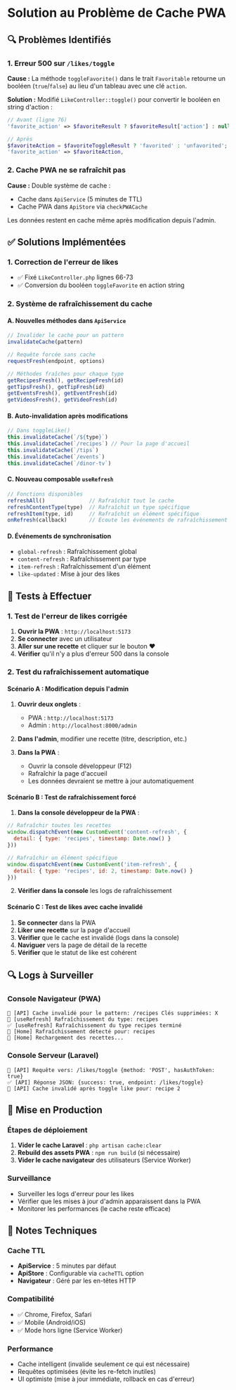 # Solution au Problème de Cache PWA

## 🔍 Problèmes Identifiés

### 1. Erreur 500 sur `/likes/toggle`
**Cause :** La méthode `toggleFavorite()` dans le trait `Favoritable` retourne un booléen (`true`/`false`) au lieu d'un tableau avec une clé `action`.

**Solution :** Modifié `LikeController::toggle()` pour convertir le booléen en string d'action :
```php
// Avant (ligne 76)
'favorite_action' => $favoriteResult ? $favoriteResult['action'] : null,

// Après
$favoriteAction = $favoriteToggleResult ? 'favorited' : 'unfavorited';
'favorite_action' => $favoriteAction,
```

### 2. Cache PWA ne se rafraîchit pas
**Cause :** Double système de cache :
- Cache dans `ApiService` (5 minutes de TTL)
- Cache PWA dans `ApiStore` via `checkPWACache`

Les données restent en cache même après modification depuis l'admin.

## ✅ Solutions Implémentées

### 1. Correction de l'erreur de likes
- ✅ Fixé `LikeController.php` lignes 66-73
- ✅ Conversion du booléen `toggleFavorite` en action string

### 2. Système de rafraîchissement du cache

#### A. Nouvelles méthodes dans `ApiService`
```javascript
// Invalider le cache pour un pattern
invalidateCache(pattern)

// Requête forcée sans cache
requestFresh(endpoint, options)

// Méthodes fraîches pour chaque type
getRecipesFresh(), getRecipeFresh(id)
getTipsFresh(), getTipFresh(id)
getEventsFresh(), getEventFresh(id)
getVideosFresh(), getVideoFresh(id)
```

#### B. Auto-invalidation après modifications
```javascript
// Dans toggleLike()
this.invalidateCache(`/${type}`)
this.invalidateCache(`/recipes`) // Pour la page d'accueil
this.invalidateCache(`/tips`)
this.invalidateCache(`/events`)
this.invalidateCache(`/dinor-tv`)
```

#### C. Nouveau composable `useRefresh`
```javascript
// Fonctions disponibles
refreshAll()              // Rafraîchit tout le cache
refreshContentType(type)  // Rafraîchit un type spécifique
refreshItem(type, id)     // Rafraîchit un élément spécifique
onRefresh(callback)       // Écoute les événements de rafraîchissement
```

#### D. Événements de synchronisation
- `global-refresh` : Rafraîchissement global
- `content-refresh` : Rafraîchissement par type
- `item-refresh` : Rafraîchissement d'un élément
- `like-updated` : Mise à jour des likes

## 🧪 Tests à Effectuer

### 1. Test de l'erreur de likes corrigée

1. **Ouvrir la PWA** : `http://localhost:5173`
2. **Se connecter** avec un utilisateur
3. **Aller sur une recette** et cliquer sur le bouton ❤️
4. **Vérifier** qu'il n'y a plus d'erreur 500 dans la console

### 2. Test du rafraîchissement automatique

#### Scénario A : Modification depuis l'admin
1. **Ouvrir deux onglets** :
   - PWA : `http://localhost:5173`
   - Admin : `http://localhost:8000/admin`

2. **Dans l'admin**, modifier une recette (titre, description, etc.)

3. **Dans la PWA** :
   - Ouvrir la console développeur (F12)
   - Rafraîchir la page d'accueil
   - Les données devraient se mettre à jour automatiquement

#### Scénario B : Test de rafraîchissement forcé

1. **Dans la console développeur de la PWA** :
```javascript
// Rafraîchir toutes les recettes
window.dispatchEvent(new CustomEvent('content-refresh', {
  detail: { type: 'recipes', timestamp: Date.now() }
}))

// Rafraîchir un élément spécifique
window.dispatchEvent(new CustomEvent('item-refresh', {
  detail: { type: 'recipes', id: 2, timestamp: Date.now() }
}))
```

2. **Vérifier dans la console** les logs de rafraîchissement

#### Scénario C : Test de likes avec cache invalidé

1. **Se connecter** dans la PWA
2. **Liker une recette** sur la page d'accueil
3. **Vérifier** que le cache est invalidé (logs dans la console)
4. **Naviguer** vers la page de détail de la recette
5. **Vérifier** que le statut de like est cohérent

## 🔍 Logs à Surveiller

### Console Navigateur (PWA)
```
🔄 [API] Cache invalidé pour le pattern: /recipes Clés supprimées: X
🔄 [useRefresh] Rafraîchissement du type: recipes
✅ [useRefresh] Rafraîchissement du type recipes terminé
🔄 [Home] Rafraîchissement détecté pour: recipes
🔄 [Home] Rechargement des recettes...
```

### Console Serveur (Laravel)
```
📡 [API] Requête vers: /likes/toggle {method: 'POST', hasAuthToken: true}
✅ [API] Réponse JSON: {success: true, endpoint: /likes/toggle}
🔄 [API] Cache invalidé après toggle like pour: recipe 2
```

## 🚀 Mise en Production

### Étapes de déploiement
1. **Vider le cache Laravel** : `php artisan cache:clear`
2. **Rebuild des assets PWA** : `npm run build` (si nécessaire)
3. **Vider le cache navigateur** des utilisateurs (Service Worker)

### Surveillance
- Surveiller les logs d'erreur pour les likes
- Vérifier que les mises à jour d'admin apparaissent dans la PWA
- Monitorer les performances (le cache reste efficace)

## 📝 Notes Techniques

### Cache TTL
- **ApiService** : 5 minutes par défaut
- **ApiStore** : Configurable via `cacheTTL` option
- **Navigateur** : Géré par les en-têtes HTTP

### Compatibilité
- ✅ Chrome, Firefox, Safari
- ✅ Mobile (Android/iOS)
- ✅ Mode hors ligne (Service Worker)

### Performance
- Cache intelligent (invalide seulement ce qui est nécessaire)
- Requêtes optimisées (évite les re-fetch inutiles)
- UI optimiste (mise à jour immédiate, rollback en cas d'erreur) 